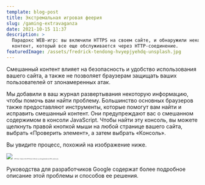```yaml
---
template: blog-post
title: Экстремальная игровая феерия
slug: /gaming-extravaganza
date: 2021-10-15 11:37
description: >
  Парадокс WEB-игр: вы включили HTTPS на своем сайте, и обнаружили некоторый
  контент, который все еще обслуживается через HTTP-соединение. 
featuredImage: /assets/fredrick-tendong-hvyepjyehdq-unsplash.jpg
---
```

Смешанный контент влияет на безопасность и удобство использования вашего сайта, а также не позволяет браузерам защищать ваших пользователей от злонамеренных атак.

Мы добавили в ваш журнал развертывания некоторую информацию, чтобы помочь вам найти проблему. Большинство основных браузеров также предоставляют инструменты, которые помогут вам найти и исправить смешанный контент. Они предупреждают вас о смешанном содержимом в консоли JavaScript. Чтобы найти эту консоль, вы можете щелкнуть правой кнопкой мыши на любой странице вашего сайта, выбрать «Проверить элемент», а затем выбрать «Консоль». 

Вы увидите процесс, похожий на изображение ниже.

<img src="https://d.radikal.ru/d07/2110/9f/20ff9896c35f.gif">
<span style="font-size:0.2em">(GIF Artist. Creator of the GIF Artists Collective.
pi-slices@hotmail.com URL: pislices.art)</span>


Руководства для разработчиков Google содержат более подробное описание этой проблемы и способов ее решения.

